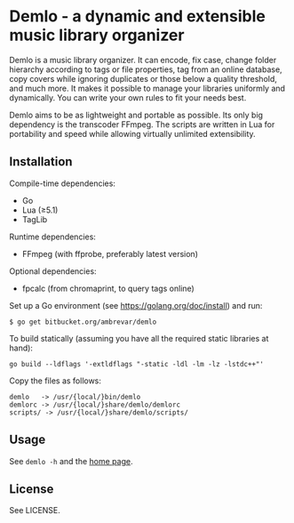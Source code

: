 # Demlo - a dynamic and extensible music library organizer

Demlo is a music library organizer. It can encode, fix case, change folder
hierarchy according to tags or file properties, tag from an online database,
copy covers while ignoring duplicates or those below a quality threshold, and
much more. It makes it possible to manage your libraries uniformly and
dynamically. You can write your own rules to fit your needs best.

Demlo aims to be as lightweight and portable as possible. Its only big
dependency is the transcoder FFmpeg. The scripts are written in Lua for
portability and speed while allowing virtually unlimited extensibility.

## Installation

Compile-time dependencies:

* Go
* Lua (≥5.1)
* TagLib

Runtime dependencies:

* FFmpeg (with ffprobe, preferably latest version)

Optional dependencies:

* fpcalc (from chromaprint, to query tags online)

Set up a Go environment (see <https://golang.org/doc/install>) and run:

	$ go get bitbucket.org/ambrevar/demlo

To build statically (assuming you have all the required static libraries at hand):

	go build --ldflags '-extldflags "-static -ldl -lm -lz -lstdc++"'

Copy the files as follows:

	demlo   -> /usr/{local/}bin/demlo
	demlorc -> /usr/{local/}share/demlo/demlorc
	scripts/ -> /usr/{local/}share/demlo/scripts/

## Usage

See `demlo -h` and the [home page](http://ambrevar.bitbucket.org/demlo/).

## License

See LICENSE.

